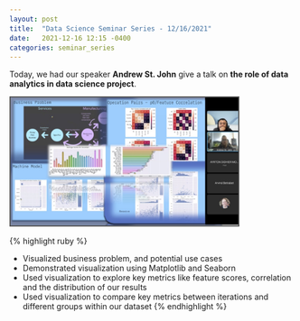 ```yaml
---
layout: post
title:  "Data Science Seminar Series - 12/16/2021"
date:   2021-12-16 12:15 -0400
categories: seminar_series
---
```

<style>
.center {
  display: block;
  margin-left: auto;
  margin-right: auto;
  width: 50%;
}
img {
  border: 2px solid #555;
}
</style>
<script src="https://kit.fontawesome.com/7812f4f196.js" crossorigin="anonymous"></script>

Today, we had our speaker <b>Andrew St. John</b> <a href="https://www.utoronto.ca/"><i class="fas fa-graduation-cap"></i></a> <a href="mailto:andrew.stjohn@ca.ibm.com"><i class="fas fa-envelope"></i></a> give a talk on <b>the role of data analytics in data science project</b>.

<img src="/blogpics/seminar_12_16_2021.jpg" alt="" style="width:80%;">

{% highlight ruby %} 
- Visualized business problem, and potential use cases
- Demonstrated visualization using Matplotlib and Seaborn
- Used visualization to explore key metrics like feature scores, correlation and the distribution of our results
- Used visualization to compare key metrics between iterations and different groups within our dataset
{% endhighlight %}

 
